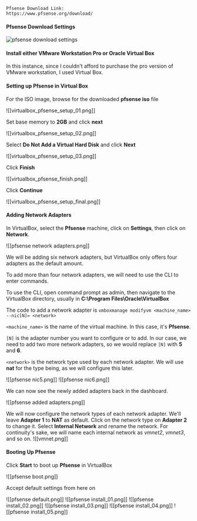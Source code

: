 
```ad-note
Pfsense Download Link:
https://www.pfsense.org/download/
```

#### Pfsense Download Settings

![pfsense download settings](https://github.com/cs421/Create_Homelab_Project/assets/152476259/7c19a014-00c9-48e9-a686-38fcbfcc6783)

#### Install either VMware Workstation Pro or Oracle Virtual Box

In this instance, since I couldn't afford to purchase the pro version of VMware workstation, I used Virtual Box.

#### Setting up Pfsense in Virtual Box

For the ISO image, browse for the downloaded **pfsense iso** file

![[virtualbox_pfsense_setup_01.png]]

Set base memory to **2GB** and click **next**

![[virtualbox_pfsense_setup_02.png]]

Select **Do Not Add a Virtual Hard Disk** and click **Next**

![[virtualbox_pfsense_setup_03.png]]

Click **Finish**

![[virtualbox_pfsense_finish.png]]

Click **Continue**

![[virtualbox_pfsense_setup_final.png]]

#### Adding Network Adapters

In VirtualBox, select the **Pfsense** machine, click on **Settings**, then click on **Network**.

![[pfsense network adapters.png]]

We will be adding six network adapters, but VirtualBox only offers four adapters as the default amount.

To add more than four network adapters, we will need to use the CLI to enter commands.

To use the CLI, open command prompt as admin, then navigate to the VirtualBox directory, usually in **C:\Program Files\Oracle\VirtualBox**

The code to add a network adapter is `vmboxmanage modifyvm <machine_name> --nic[N]= <network>`

`<machine_name>` is the name of the virtual machine. In this case, it's **Pfsense**.

`[N]` is the adapter number you want to configure or to add. In our case, we need to add two more network adapters, so we would replace `[N]` with **5** and **6**.

`<network>` is the network type used by each network adapter. We will use **nat** for the type being, as we will configure this later.

![[pfsense nic5.png]]
![[pfsense nic6.png]]

We can now see the newly added adapters back in the dashboard.

![[pfsense added adapters.png]]

We will now configure the network types of each network adapter. We'll leave **Adapter 1** to **NAT** as default.
Click on the network type on **Adapter 2** to change it. Select **Internal Network** and rename the network. For continuity's sake, we will name each internal network as *vmnet2*, *vmnet3*, and so on.
![[vmnet.png]]

#### Booting Up Pfsense

Click **Start** to boot up **Pfsense** in VirtualBox

![[pfsense boot.png]]

Accept default settings from here on

![[pfsense default.png]]
![[pfsense install_01.png]]
![[pfsense install_02.png]]
![[pfsense install_03.png]]
![[pfsense install_04.png]]
![[pfsense install_05.png]]